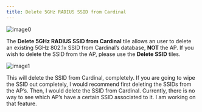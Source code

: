 ```yaml
---
title: Delete 5GHz RADIUS SSID from Cardinal
---
```


![image0](http://cardinal.mcclunetechnologies.net/wp-content/uploads/2017/10/img_59f7eefa0eedf.png)

The **Delete 5GHz RADIUS SSID from Cardinal** tile allows an user to
delete an existing 5GHz 802.1x SSID from Cardinal’s
database, **NOT** the AP. If you wish to delete the SSID from the AP,
please use the **Delete SSID** tiles.

![image1](http://cardinal.mcclunetechnologies.net/wp-content/uploads/2017/10/img_59f7ef25a7673.png)

This will delete the SSID from Cardinal, completely. If you are going to
wipe the SSID out completely, I would recommend first deleting the SSIDs
from the AP’s. Then, I would delete the SSID from Cardinal. Currently,
there is no way to see which AP’s have a certain SSID associated to it.
I am working on that feature.
